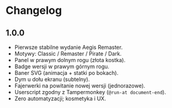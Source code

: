 # Changelog

## 1.0.0
- Pierwsze stabilne wydanie Aegis Remaster.
- Motywy: Classic / Remaster / Pirate / Dark.
- Panel w prawym dolnym rogu (złota kostka).
- Badge wersji w prawym górnym rogu.
- Baner SVG (animacja + statki po bokach).
- Dym u dołu ekranu (subtelny).
- Fajerwerki na powitanie nowej wersji (jednorazowe).
- Userscript zgodny z Tampermonkey (`@run-at document-end`).
- Zero automatyzacji; kosmetyka i UX.
